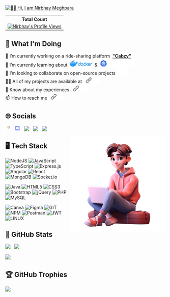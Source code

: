 [<img src="./images/intro.gif" alt="👋🏻 Hi, I am Nirbhay Meghpara">](https://github.com/NirbhayMeghpara/)

 <table>
    <tr>
      <th>Total Count</th>
    </tr>
    <tr>
      <td> 
        <a href="https://github.com/NirbhayMeghpara"><img src="https://komarev.com/ghpvc/?username=nirbhaymeghpara&style=for-the-badge&color=brightgreen"" alt="Nirbhay's Profile Views" /></a>
      </td>
    </tr>
  </table>

## 💫 What I'm Doing

🔭 I’m currently working on a ride-sharing platform &nbsp;[<strong>"Cabzy"</strong>](https://github.com/NirbhayMeghpara/Cabzy)<br>
🌱 I’m currently learning about&nbsp; [<img src="./images/docker.png" height="20" width="70"/>](https://github.com/NirbhayMeghpara) &nbsp;& [<img src="./images/kubernetes.png" height="25" width="113"/>](https://github.com/NirbhayMeghpara)<br>
👯 I’m looking to collaborate on open-source projects &nbsp; [<img src="./images/bg.png" width="23"/>](https://github.com/NirbhayMeghpara) <br>
👨‍💻 All of my projects are available at &nbsp;  [<img src="./images/link.png" width="18"/>](https://nirbhaymeghpara.github.io/portfolio) [<img src="./images/bg.png" width="23"/>](https://github.com/NirbhayMeghpara)<br>
📄 Know about my experiences  &nbsp; [<img src="./images/link.png" width="18"/>](https://nirbhaymeghpara.github.io/portfolio/downloadable/Nirbhay%20Meghpara%20Resume.pdf) [<img src="./images/bg.png" width="23"/>](https://github.com/NirbhayMeghpara)<br>
📫 How to reach me &nbsp; [<img src="./images/link.png" width="18"/>](nirbhaymeghpara123@gmail.com) [<img src="./images/bg.png" width="23"/>](https://github.com/NirbhayMeghpara)

## 🌐 Socials

[<img src="./images/codechef.png" width="3.5%"/>](https://www.codechef.com/users/nirbhay_09)
&nbsp; [<img src="./images/discord.png" alt="9UQfSHNnfB" width="3.5%" />](https://discord.gg/9UQfSHNnfB)
&nbsp; [<img src="https://img.icons8.com/fluent/48/000000/gmail.png" width="3.5%"/>](mailto:nirbhaymeghpara123@gmail.com)
&nbsp; [<img src="https://img.icons8.com/color/48/000000/linkedin.png" width="3.5%"/>](https://www.linkedin.com/in/nirbhay0905/) 
&nbsp; [<img src="https://img.icons8.com/fluent/48/000000/instagram-new.png" width="3.5%"/>](https://instagram.com/nirbhay_0905)


[<img align="right" width=300px height=300px alt="Nirbhay pic" src="./images/nirbhay.png" />](https://github.com/NirbhayMeghpara)

## 🖥️ Tech Stack

![NodeJS](https://img.shields.io/badge/node.js-6DA55F?style=for-the-badge&logo=node.js&logoColor=white) 
![JavaScript](https://img.shields.io/badge/javascript-%23323330.svg?style=for-the-badge&logo=javascript&logoColor=%23F7DF1E) 
![TypeScript](https://img.shields.io/badge/typescript-%23007ACC.svg?style=for-the-badge&logo=typescript&logoColor=white) 
![Express.js](https://img.shields.io/badge/express.js-%23404d59.svg?style=for-the-badge&logo=express&logoColor=%2361DAFB) 
![Angular](https://img.shields.io/badge/angular-%23DD0031.svg?style=for-the-badge&logo=angular&logoColor=white) 
![React](https://img.shields.io/badge/react-%2320232a.svg?style=for-the-badge&logo=react&logoColor=%2361DAFB) 
![MongoDB](https://img.shields.io/badge/MongoDB-%234ea94b.svg?style=for-the-badge&logo=mongodb&logoColor=white) 
![Socket.io](https://img.shields.io/badge/Socket.io-black?style=for-the-badge&logo=socket.io&badgeColor=010101) 

![Java](https://img.shields.io/badge/java-%23ED8B00.svg?style=for-the-badge&logo=openjdk&logoColor=white) 
![HTML5](https://img.shields.io/badge/html5-%23E34F26.svg?style=for-the-badge&logo=html5&logoColor=white) 
![CSS3](https://img.shields.io/badge/css3-%231572B6.svg?style=for-the-badge&logo=css3&logoColor=white) 
![Bootstrap](https://img.shields.io/badge/bootstrap-%238511FA.svg?style=for-the-badge&logo=bootstrap&logoColor=white)
![jQuery](https://img.shields.io/badge/jquery-%230769AD.svg?style=for-the-badge&logo=jquery&logoColor=white) 
![PHP](https://img.shields.io/badge/php-%23777BB4.svg?style=for-the-badge&logo=php&logoColor=white) 
![MySQL](https://img.shields.io/badge/mysql-%2300000f.svg?style=for-the-badge&logo=mysql&logoColor=white) 

![Canva](https://img.shields.io/badge/Canva-%2300C4CC.svg?style=for-the-badge&logo=Canva&logoColor=white) 
![Figma](https://img.shields.io/badge/figma-%23F24E1E.svg?style=for-the-badge&logo=figma&logoColor=white) 
![GIT](https://img.shields.io/badge/Git-fc6d26?style=for-the-badge&logo=git&logoColor=white) 
![NPM](https://img.shields.io/badge/NPM-%23CB3837.svg?style=for-the-badge&logo=npm&logoColor=white) 
![Postman](https://img.shields.io/badge/Postman-FF6C37?style=for-the-badge&logo=postman&logoColor=white) 
![JWT](https://img.shields.io/badge/JWT-black?style=for-the-badge&logo=JSON%20web%20tokens) 
![LINUX](https://img.shields.io/badge/Linux-FCC624?style=for-the-badge&logo=linux&logoColor=black) 

## 📶 GitHub Stats 

[<img src="https://github-readme-stats.vercel.app/api?username=nirbhaymeghpara&show_icons=true&theme=gruvbox&bg_color=151515&hide_border=false&include_all_commits=true&count_private=true" height="190px" />](https://github.com/NirbhayMeghpara)
&nbsp; [<img src="https://github-readme-stats.vercel.app/api/top-langs/?username=nirbhaymeghpara&theme=gruvbox&bg_color=151515&hide_border=false&include_all_commits=true&count_private=true&layout=compact" height="190px" />](https://github.com/NirbhayMeghpara)


[<img src="https://github-readme-streak-stats.herokuapp.com/?user=nirbhaymeghpara&theme=dark&stroke=f53b3b&hide_border=false" height="190px" />](https://github.com/NirbhayMeghpara)

## 🏆 GitHub Trophies

[<img src="https://github-profile-trophy.vercel.app/?username=nirbhaymeghpara&theme=discord&no-frame=false&no-bg=true&margin-w=4"/>](https://github.com/NirbhayMeghpara)
